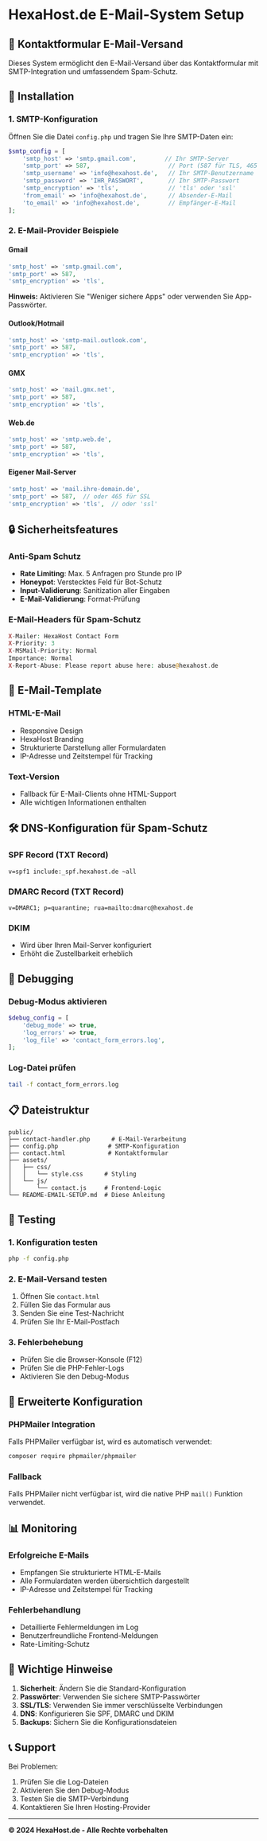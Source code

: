 # HexaHost.de E-Mail-System Setup

## 📧 Kontaktformular E-Mail-Versand

Dieses System ermöglicht den E-Mail-Versand über das Kontaktformular mit SMTP-Integration und umfassendem Spam-Schutz.

## 🚀 Installation

### 1. SMTP-Konfiguration

Öffnen Sie die Datei `config.php` und tragen Sie Ihre SMTP-Daten ein:

```php
$smtp_config = [
    'smtp_host' => 'smtp.gmail.com',        // Ihr SMTP-Server
    'smtp_port' => 587,                      // Port (587 für TLS, 465 für SSL)
    'smtp_username' => 'info@hexahost.de',   // Ihr SMTP-Benutzername
    'smtp_password' => 'IHR_PASSWORT',       // Ihr SMTP-Passwort
    'smtp_encryption' => 'tls',              // 'tls' oder 'ssl'
    'from_email' => 'info@hexahost.de',      // Absender-E-Mail
    'to_email' => 'info@hexahost.de',        // Empfänger-E-Mail
];
```

### 2. E-Mail-Provider Beispiele

#### Gmail
```php
'smtp_host' => 'smtp.gmail.com',
'smtp_port' => 587,
'smtp_encryption' => 'tls',
```
**Hinweis:** Aktivieren Sie "Weniger sichere Apps" oder verwenden Sie App-Passwörter.

#### Outlook/Hotmail
```php
'smtp_host' => 'smtp-mail.outlook.com',
'smtp_port' => 587,
'smtp_encryption' => 'tls',
```

#### GMX
```php
'smtp_host' => 'mail.gmx.net',
'smtp_port' => 587,
'smtp_encryption' => 'tls',
```

#### Web.de
```php
'smtp_host' => 'smtp.web.de',
'smtp_port' => 587,
'smtp_encryption' => 'tls',
```

#### Eigener Mail-Server
```php
'smtp_host' => 'mail.ihre-domain.de',
'smtp_port' => 587,  // oder 465 für SSL
'smtp_encryption' => 'tls',  // oder 'ssl'
```

## 🔒 Sicherheitsfeatures

### Anti-Spam Schutz
- **Rate Limiting**: Max. 5 Anfragen pro Stunde pro IP
- **Honeypot**: Verstecktes Feld für Bot-Schutz
- **Input-Validierung**: Sanitization aller Eingaben
- **E-Mail-Validierung**: Format-Prüfung

### E-Mail-Headers für Spam-Schutz
```php
X-Mailer: HexaHost Contact Form
X-Priority: 3
X-MSMail-Priority: Normal
Importance: Normal
X-Report-Abuse: Please report abuse here: abuse@hexahost.de
```

## 📧 E-Mail-Template

### HTML-E-Mail
- Responsive Design
- HexaHost Branding
- Strukturierte Darstellung aller Formulardaten
- IP-Adresse und Zeitstempel für Tracking

### Text-Version
- Fallback für E-Mail-Clients ohne HTML-Support
- Alle wichtigen Informationen enthalten

## 🛠️ DNS-Konfiguration für Spam-Schutz

### SPF Record (TXT Record)
```
v=spf1 include:_spf.hexahost.de ~all
```

### DMARC Record (TXT Record)
```
v=DMARC1; p=quarantine; rua=mailto:dmarc@hexahost.de
```

### DKIM
- Wird über Ihren Mail-Server konfiguriert
- Erhöht die Zustellbarkeit erheblich

## 🔧 Debugging

### Debug-Modus aktivieren
```php
$debug_config = [
    'debug_mode' => true,
    'log_errors' => true,
    'log_file' => 'contact_form_errors.log',
];
```

### Log-Datei prüfen
```bash
tail -f contact_form_errors.log
```

## 📋 Dateistruktur

```
public/
├── contact-handler.php      # E-Mail-Verarbeitung
├── config.php              # SMTP-Konfiguration
├── contact.html            # Kontaktformular
├── assets/
│   ├── css/
│   │   └── style.css      # Styling
│   └── js/
│       └── contact.js     # Frontend-Logic
└── README-EMAIL-SETUP.md  # Diese Anleitung
```

## 🧪 Testing

### 1. Konfiguration testen
```bash
php -f config.php
```

### 2. E-Mail-Versand testen
1. Öffnen Sie `contact.html`
2. Füllen Sie das Formular aus
3. Senden Sie eine Test-Nachricht
4. Prüfen Sie Ihr E-Mail-Postfach

### 3. Fehlerbehebung
- Prüfen Sie die Browser-Konsole (F12)
- Prüfen Sie die PHP-Fehler-Logs
- Aktivieren Sie den Debug-Modus

## 🔧 Erweiterte Konfiguration

### PHPMailer Integration
Falls PHPMailer verfügbar ist, wird es automatisch verwendet:

```bash
composer require phpmailer/phpmailer
```

### Fallback
Falls PHPMailer nicht verfügbar ist, wird die native PHP `mail()` Funktion verwendet.

## 📊 Monitoring

### Erfolgreiche E-Mails
- Empfangen Sie strukturierte HTML-E-Mails
- Alle Formulardaten werden übersichtlich dargestellt
- IP-Adresse und Zeitstempel für Tracking

### Fehlerbehandlung
- Detaillierte Fehlermeldungen im Log
- Benutzerfreundliche Frontend-Meldungen
- Rate-Limiting-Schutz

## 🚨 Wichtige Hinweise

1. **Sicherheit**: Ändern Sie die Standard-Konfiguration
2. **Passwörter**: Verwenden Sie sichere SMTP-Passwörter
3. **SSL/TLS**: Verwenden Sie immer verschlüsselte Verbindungen
4. **DNS**: Konfigurieren Sie SPF, DMARC und DKIM
5. **Backups**: Sichern Sie die Konfigurationsdateien

## 📞 Support

Bei Problemen:
1. Prüfen Sie die Log-Dateien
2. Aktivieren Sie den Debug-Modus
3. Testen Sie die SMTP-Verbindung
4. Kontaktieren Sie Ihren Hosting-Provider

---

**© 2024 HexaHost.de - Alle Rechte vorbehalten** 
